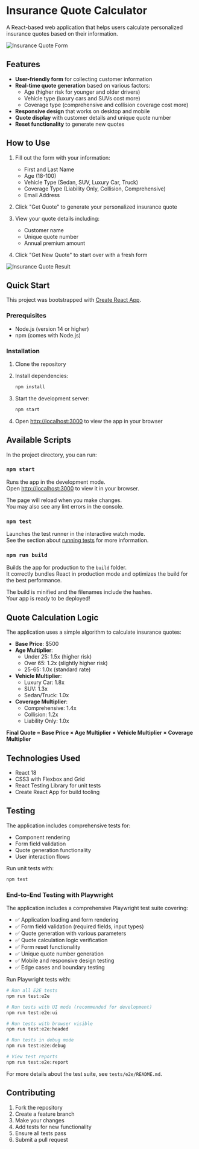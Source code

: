 # Insurance Quote Calculator

A React-based web application that helps users calculate personalized insurance quotes based on their information.

![Insurance Quote Form](https://github.com/user-attachments/assets/470b8d72-33c5-4d7d-bc3d-422fcdfb5d7f)

## Features

- **User-friendly form** for collecting customer information
- **Real-time quote generation** based on various factors:
  - Age (higher risk for younger and older drivers)
  - Vehicle type (luxury cars and SUVs cost more)
  - Coverage type (comprehensive and collision coverage cost more)
- **Responsive design** that works on desktop and mobile
- **Quote display** with customer details and unique quote number
- **Reset functionality** to generate new quotes

## How to Use

1. Fill out the form with your information:
   - First and Last Name
   - Age (18-100)
   - Vehicle Type (Sedan, SUV, Luxury Car, Truck)
   - Coverage Type (Liability Only, Collision, Comprehensive)
   - Email Address

2. Click "Get Quote" to generate your personalized insurance quote

3. View your quote details including:
   - Customer name
   - Unique quote number
   - Annual premium amount

4. Click "Get New Quote" to start over with a fresh form

![Insurance Quote Result](https://github.com/user-attachments/assets/86422552-04b6-4ed1-9ea6-3c071a1b5e8a)

## Quick Start

This project was bootstrapped with [Create React App](https://github.com/facebook/create-react-app).

### Prerequisites

- Node.js (version 14 or higher)
- npm (comes with Node.js)

### Installation

1. Clone the repository
2. Install dependencies:
   ```bash
   npm install
   ```

3. Start the development server:
   ```bash
   npm start
   ```

4. Open [http://localhost:3000](http://localhost:3000) to view the app in your browser

## Available Scripts

In the project directory, you can run:

### `npm start`

Runs the app in the development mode.\
Open [http://localhost:3000](http://localhost:3000) to view it in your browser.

The page will reload when you make changes.\
You may also see any lint errors in the console.

### `npm test`

Launches the test runner in the interactive watch mode.\
See the section about [running tests](https://facebook.github.io/create-react-app/docs/running-tests) for more information.

### `npm run build`

Builds the app for production to the `build` folder.\
It correctly bundles React in production mode and optimizes the build for the best performance.

The build is minified and the filenames include the hashes.\
Your app is ready to be deployed!

## Quote Calculation Logic

The application uses a simple algorithm to calculate insurance quotes:

- **Base Price**: $500
- **Age Multiplier**:
  - Under 25: 1.5x (higher risk)
  - Over 65: 1.2x (slightly higher risk)
  - 25-65: 1.0x (standard rate)
- **Vehicle Multiplier**:
  - Luxury Car: 1.8x
  - SUV: 1.3x
  - Sedan/Truck: 1.0x
- **Coverage Multiplier**:
  - Comprehensive: 1.4x
  - Collision: 1.2x
  - Liability Only: 1.0x

**Final Quote = Base Price × Age Multiplier × Vehicle Multiplier × Coverage Multiplier**

## Technologies Used

- React 18
- CSS3 with Flexbox and Grid
- React Testing Library for unit tests
- Create React App for build tooling

## Testing

The application includes comprehensive tests for:
- Component rendering
- Form field validation
- Quote generation functionality
- User interaction flows

Run unit tests with:
```bash
npm test
```

### End-to-End Testing with Playwright

The application includes a comprehensive Playwright test suite covering:
- ✅ Application loading and form rendering
- ✅ Form field validation (required fields, input types)
- ✅ Quote generation with various parameters
- ✅ Quote calculation logic verification
- ✅ Form reset functionality
- ✅ Unique quote number generation
- ✅ Mobile and responsive design testing
- ✅ Edge cases and boundary testing

Run Playwright tests with:
```bash
# Run all E2E tests
npm run test:e2e

# Run tests with UI mode (recommended for development)
npm run test:e2e:ui

# Run tests with browser visible
npm run test:e2e:headed

# Run tests in debug mode
npm run test:e2e:debug

# View test reports
npm run test:e2e:report
```

For more details about the test suite, see `tests/e2e/README.md`.

## Contributing

1. Fork the repository
2. Create a feature branch
3. Make your changes
4. Add tests for new functionality
5. Ensure all tests pass
6. Submit a pull request
